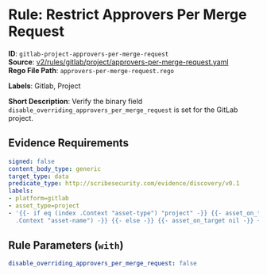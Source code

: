 # Rule: Restrict Approvers Per Merge Request

**ID**: `gitlab-project-approvers-per-merge-request`  
**Source**: [v2/rules/gitlab/project/approvers-per-merge-request.yaml](scribe-public/sample-policies.git/v2/rules/gitlab/project/approvers-per-merge-request.yaml)  
**Rego File Path**: `approvers-per-merge-request.rego`  

**Labels**: Gitlab, Project

**Short Description**: Verify the binary field `disable_overriding_approvers_per_merge_request` is set for the GitLab project.

## Evidence Requirements

```yaml
signed: false
content_body_type: generic
target_type: data
predicate_type: http://scribesecurity.com/evidence/discovery/v0.1
labels:
- platform=gitlab
- asset_type=project
- '{{- if eq (index .Context "asset-type") "project" -}} {{- asset_on_target (index
  .Context "asset-name") -}} {{- else -}} {{- asset_on_target nil -}} {{- end -}}'
```
## Rule Parameters (`with`)

```yaml
disable_overriding_approvers_per_merge_request: false
```

